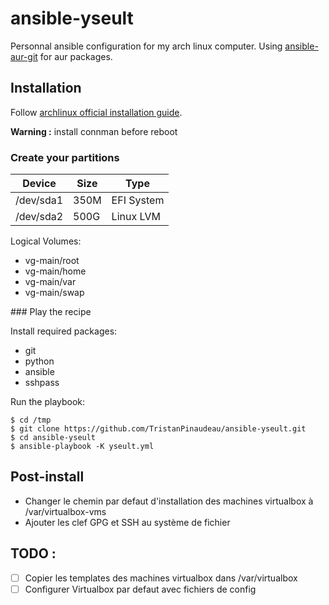 # ansible-yseult

Personnal ansible configuration for my arch linux computer.
Using [ansible-aur-git](https://github.com/kewlfft/ansible-aur) for aur packages.

## Installation

Follow [archlinux official installation guide](https://wiki.archlinux.org/index.php/Installation_guide).

**Warning :** install connman before reboot

### Create your partitions

| Device    | Size | Type       |
|-----------|------|------------|
| /dev/sda1 | 350M | EFI System |
| /dev/sda2 | 500G | Linux LVM  |

Logical Volumes:
* vg-main/root
* vg-main/home
* vg-main/var
* vg-main/swap

### Play the recipe

Install required packages:
* git
* python
* ansible
* sshpass

Run the playbook:
```
$ cd /tmp
$ git clone https://github.com/TristanPinaudeau/ansible-yseult.git
$ cd ansible-yseult
$ ansible-playbook -K yseult.yml
```

## Post-install

* Changer le chemin par defaut d'installation des machines virtualbox à /var/virtualbox-vms
* Ajouter les clef GPG et SSH au système de fichier

## TODO :

- [ ] Copier les templates des machines virtualbox dans /var/virtualbox
- [ ] Configurer Virtualbox par defaut avec fichiers de config
